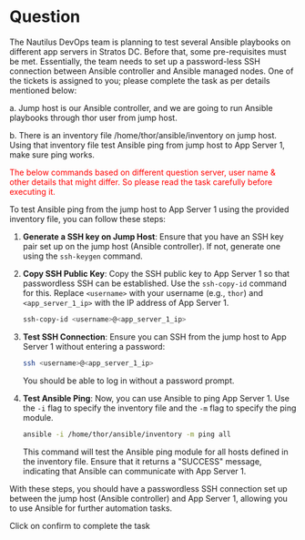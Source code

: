 # Question
The Nautilus DevOps team is planning to test several Ansible playbooks on different app servers in Stratos DC. Before that, some pre-requisites must be met. Essentially, the team needs to set up a password-less SSH connection between Ansible controller and Ansible managed nodes. One of the tickets is assigned to you; please complete the task as per details mentioned below:

a. Jump host is our Ansible controller, and we are going to run Ansible playbooks through thor user from jump host.

b. There is an inventory file /home/thor/ansible/inventory on jump host. Using that inventory file test Ansible ping from jump host to App Server 1, make sure ping works.

<span style="color: red;">The below commands based on different question server, user name & other details that might differ. So please read the task carefully before executing it. </span>

To test Ansible ping from the jump host to App Server 1 using the provided inventory file, you can follow these steps:

1. **Generate a SSH key on Jump Host**: Ensure that you have an SSH key pair set up on the jump host (Ansible controller). If not, generate one using the `ssh-keygen` command.

2. **Copy SSH Public Key**: Copy the SSH public key to App Server 1 so that passwordless SSH can be established. Use the `ssh-copy-id` command for this. Replace `<username>` with your username (e.g., `thor`) and `<app_server_1_ip>` with the IP address of App Server 1.

   ```bash
   ssh-copy-id <username>@<app_server_1_ip>
   ```

3. **Test SSH Connection**: Ensure you can SSH from the jump host to App Server 1 without entering a password:

   ```bash
   ssh <username>@<app_server_1_ip>
   ```

   You should be able to log in without a password prompt.

4. **Test Ansible Ping**: Now, you can use Ansible to ping App Server 1. Use the `-i` flag to specify the inventory file and the `-m` flag to specify the ping module.

   ```bash
   ansible -i /home/thor/ansible/inventory -m ping all
   ```

   This command will test the Ansible ping module for all hosts defined in the inventory file. Ensure that it returns a "SUCCESS" message, indicating that Ansible can communicate with App Server 1.

With these steps, you should have a passwordless SSH connection set up between the jump host (Ansible controller) and App Server 1, allowing you to use Ansible for further automation tasks.

Click on confirm to complete the task

